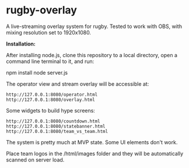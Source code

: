 # rugby-overlay
A live-streaming overlay system for rugby.
Tested to work with OBS, with mixing resolution set to 1920x1080.

**Installation:**

After installing node.js, clone this repository to a local directory, open a command line terminal to it, and run:

npm install
node server.js

The operator view and stream overlay will be accessible at:

```
http://127.0.0.1:8080/operator.html
http://127.0.0.1:8080/overlay.html
```

Some widgets to build hype screens:
```
http://127.0.0.1:8080/countdown.html
http://127.0.0.1:8080/statebanner.html
http://127.0.0.1:8080/team_vs_team.html
```

The system is pretty much at MVP state. Some UI elements don't work.

Place team logos in the /html/images folder and they will be automatically scanned on server load.
